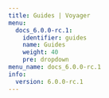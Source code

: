 ```yaml
---
title: Guides | Voyager
menu:
  docs_6.0.0-rc.1:
    identifier: guides
    name: Guides
    weight: 40
    pre: dropdown
menu_name: docs_6.0.0-rc.1
info:
  version: 6.0.0-rc.1
---
```


